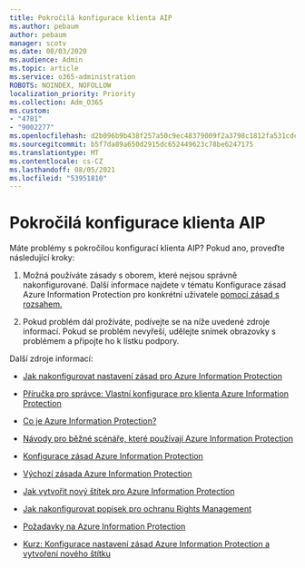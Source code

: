 ```yaml
---
title: Pokročilá konfigurace klienta AIP
ms.author: pebaum
author: pebaum
manager: scotv
ms.date: 08/03/2020
ms.audience: Admin
ms.topic: article
ms.service: o365-administration
ROBOTS: NOINDEX, NOFOLLOW
localization_priority: Priority
ms.collection: Adm_O365
ms.custom:
- "4781"
- "9002277"
ms.openlocfilehash: d2b096b9b438f257a50c9ec48379009f2a3798c1812fa531cdc30e61a5460a1e
ms.sourcegitcommit: b5f7da89a650d2915dc652449623c78be6247175
ms.translationtype: MT
ms.contentlocale: cs-CZ
ms.lasthandoff: 08/05/2021
ms.locfileid: "53951810"
---
```

# <a name="aip-client-advanced-configuration"></a>Pokročilá konfigurace klienta AIP

Máte problémy s pokročilou konfigurací klienta AIP? Pokud ano, proveďte následující kroky:

1. Možná používáte zásady s oborem, které nejsou správně nakonfigurované. Další informace najdete v tématu Konfigurace zásad Azure Information Protection pro konkrétní uživatele [pomocí zásad s rozsahem.](https://docs.microsoft.com/azure/information-protection/configure-policy-scope)

2. Pokud problém dál prožíváte, podívejte se na níže uvedené zdroje informací. Pokud se problém nevyřeší, udělejte snímek obrazovky s problémem a připojte ho k lístku podpory.

Další zdroje informací:

- [Jak nakonfigurovat nastavení zásad pro Azure Information Protection](https://docs.microsoft.com/azure/information-protection/configure-policy-settings)  
    
- [Příručka pro správce: Vlastní konfigurace pro klienta Azure Information Protection](https://docs.microsoft.com/azure/information-protection/rms-client/client-admin-guide-customizations)  
    
- [Co je Azure Information Protection?](https://docs.microsoft.com/azure/information-protection/what-is-information-protection)  
    
- [Návody pro běžné scénáře, které používají Azure Information Protection](https://docs.microsoft.com/azure/information-protection/how-to-guides)  
    
- [Konfigurace zásad Azure Information Protection](https://docs.microsoft.com/azure/information-protection/deploy-use/configure-policy)  
    
- [Výchozí zásada Azure Information Protection](https://docs.microsoft.com/azure/information-protection/deploy-use/configure-policy-default)  
    
- [Jak vytvořit nový štítek pro Azure Information Protection](https://docs.microsoft.com/azure/information-protection/deploy-use/configure-policy-new-label)  
    
- [Jak nakonfigurovat popisek pro ochranu Rights Management](https://docs.microsoft.com/azure/information-protection/deploy-use/configure-policy-protection)  
    
- [Požadavky na Azure Information Protection](https://docs.microsoft.com/azure/information-protection/get-started/requirements)

- [Kurz: Konfigurace nastavení zásad Azure Information Protection a vytvoření nového štítku](https://docs.microsoft.com/azure/information-protection/get-started/infoprotect-quick-start-tutorial)